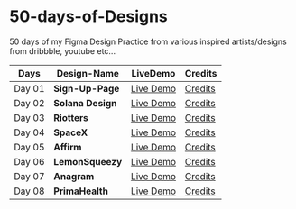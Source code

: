 # 50-days-of-Designs
50 days of my Figma Design Practice from various inspired artists/designs from dribbble, youtube etc...


Days  | Design-Name     | LiveDemo                                                                                                           | Credits
----  | --------------  |---------------                                                                                                          | --------
Day 01| **Sign-Up-Page**| [Live Demo](https://www.figma.com/proto/9xKQheeAVZWpZ64Q5uyhg2/UI-Day-01?node-id=0%3A3&scaling=scale-down&page-id=0%3A1)| [Credits](https://www.youtube.com/watch?v=xyr3Vj83lJI)
Day 02| **Solana Design**| [Live Demo](https://www.figma.com/proto/ei4wJoPKt0Q2FMEbJazr7c/UI-Day-02?node-id=0%3A1&scaling=scale-down&page-id=0%3A1)| [Credits](https://solana.com/)
Day 03| **Riotters**| [Live Demo](https://www.figma.com/proto/MEb7bQlqGZdwdQphUnqEdG/Riotters?node-id=0%3A1&scaling=scale-down&page-id=0%3A1)| [Credits](https://www.riotters.com/)
Day 04| **SpaceX**| [Live Demo](https://www.figma.com/proto/0jU4KfTXmCFqprjX9AGfFD/SpaceX-(Day-04)?node-id=0%3A3&scaling=scale-down&page-id=0%3A1)| [Credits](https://www.spacex.com/)
Day 05| **Affirm**| [Live Demo](https://www.figma.com/proto/I0OyOQ5F8ysjQGoZ3e1KHz/Affirm-(Day-05)?node-id=2%3A2&scaling=scale-down&page-id=0%3A1)| [Credits](https://www.affirm.com/)
Day 06| **LemonSqueezy**| [Live Demo](https://www.figma.com/proto/jhC2R1zDC4VARI2PXiXgt8/LemonSqueezy-Day-06?node-id=0%3A1&scaling=scale-down&page-id=0%3A1)| [Credits](https://www.lemonsqueezy.com/)
Day 07| **Anagram**| [Live Demo](https://www.figma.com/proto/jspiIeWZmSZugTXD1Om4AK/Anagram-Day-07?node-id=0%3A1&scaling=scale-down&page-id=0%3A1)| [Credits](https://anagram.club/)
Day 08| **PrimaHealth**| [Live Demo](https://www.figma.com/proto/VRFfMzfar269HAxti9GTUe/PrimaHealth-Day-08?node-id=0%3A1&scaling=scale-down&page-id=0%3A1)| [Credits]()
